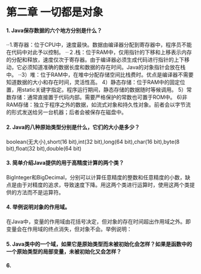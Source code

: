 第二章 一切都是对象
======
#### 1. Java保存数据的六个地方分别是什么？
⋅⋅1.寄存器：位于CPU中，速度最快。数据由编译器分配到寄存器中，程序员不能在代码中对此予以控制。
⋅⋅２.栈：位于RAM中，仅用指针的下移和上移表示内存的分配和释放，速度仅次于寄存器。由于编译器必须生成代码进行指针的上下移动，它必须知道准确的数据长度和数据的存在时间。Java的对象指针会放在栈中。
⋅⋅3）堆：位于RAM中，在堆中分配存储空间比栈费时。优点是编译器不需要知道数据的大小和存在时间，灵活性高。
4）静态存储：位于RAM中的固定位置，用static关键字指定。程序运行期间，静态存储的数据随时等候调用。
5）常数存储：通常直接置于代码内部。需要严格保护的常数也可置于ROM中。
6)非RAM存储：独立于程序之外的数据，如流式对象和持久性对象。前者会以字节流的形式发送给另一台机器；后者会被保存在磁盘中。
#### 2. Java的八种原始类型分别是什么，它们的大小是多少？
boolean(无大小),short(16 bit),int(32 bit),long(64 bit),char(16 bit),byte(8 bit),float(32 bit),double(64 bit)
#### 3. 简单介绍Java提供的用于高精度计算的两个类？
BigInteger和BigDecimal，分别可以计算任意精度的整数和任意精度的小数，缺点是由于对精度的追求，导致速度下降。用这两个类进行运算时，使用这两个类提供的方法而不是运算符。
#### 4. 举例说明对象的作用域。
在Java中，变量的作用域由花括号决定，但对象的存在时间超出作用域之外。即变量会在作用域的终点消失，但对象不会。举例说明：

#### 5. Java类中的一个域，如果它是原始类型而未被初始化会怎样？如果是函数中的一个原始类型的局部变量，未被初始化又会怎样？

#### 6. 
